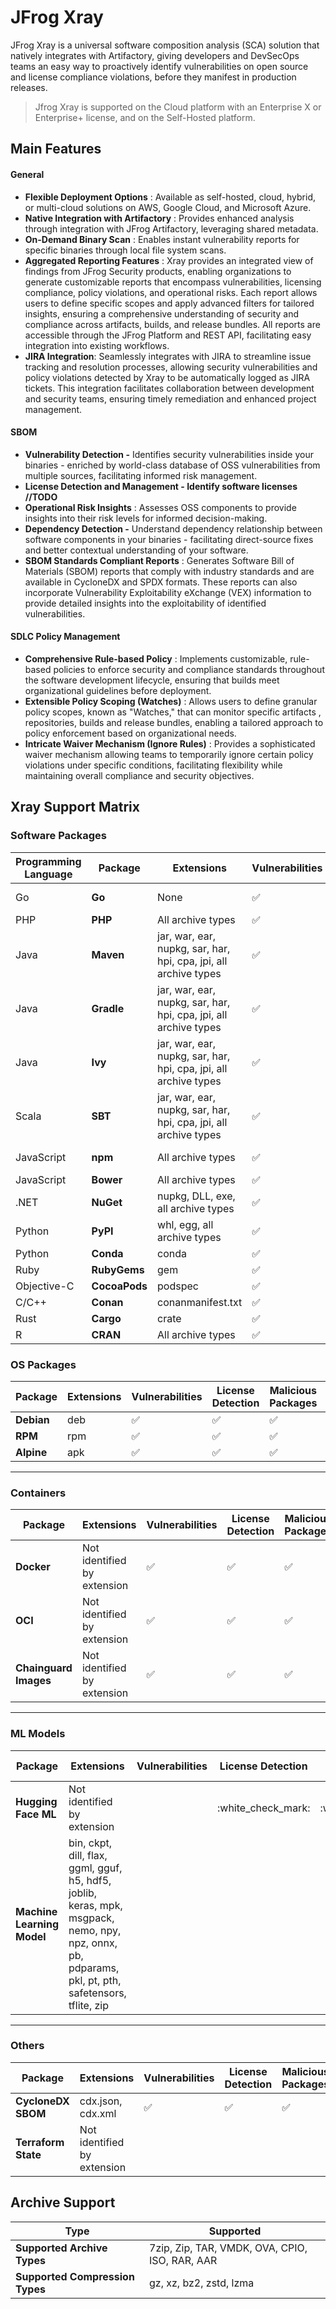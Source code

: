 # JFrog Xray

JFrog Xray is a universal software composition analysis (SCA) solution that natively integrates with Artifactory, giving developers and DevSecOps teams an easy way to proactively identify vulnerabilities on open source and license compliance violations, before they manifest in production releases.

> Jfrog Xray is supported on the Cloud platform with an Enterprise X or Enterprise+ license, and on the Self-Hosted platform.

## Main Features

#### General

* **Flexible Deployment Options** : Available as self-hosted, cloud, hybrid, or multi-cloud solutions on AWS, Google Cloud, and Microsoft Azure.
* **Native Integration with Artifactory** : Provides enhanced analysis through integration with JFrog Artifactory, leveraging shared metadata.
* **On-Demand Binary Scan** : Enables instant vulnerability reports for specific binaries through local file system scans.
* **Aggregated Reporting Features** : Xray provides an integrated view of findings from JFrog Security products, enabling organizations to generate customizable reports that encompass vulnerabilities, licensing compliance, policy violations, and operational risks. Each report allows users to define specific scopes and apply advanced filters for tailored insights, ensuring a comprehensive understanding of security and compliance across artifacts, builds, and release bundles. All reports are accessible through the JFrog Platform and REST API, facilitating easy integration into existing workflows.
* **JIRA Integration**: Seamlessly integrates with JIRA to streamline issue tracking and resolution processes, allowing security vulnerabilities and policy violations detected by Xray to be automatically logged as JIRA tickets. This integration facilitates collaboration between development and security teams, ensuring timely remediation and enhanced project management.

#### SBOM

* **Vulnerability Detection -** Identifies security vulnerabilities inside your binaries - enriched by world-class database of OSS vulnerabilities from multiple sources, facilitating informed risk management.
* **License Detection and Management - Identify software licenses //TODO**
* **Operational Risk Insights** : Assesses OSS components to provide insights into their risk levels for informed decision-making.
* **Dependency Detection -** Understand dependency relationship between software components in your binaries - facilitating direct-source fixes and better contextual understanding of your software.
* **SBOM Standards Compliant Reports** : Generates Software Bill of Materials (SBOM) reports that comply with industry standards and are available in CycloneDX and SPDX formats. These reports can also incorporate Vulnerability Exploitability eXchange (VEX) information to provide detailed insights into the exploitability of identified vulnerabilities.

#### SDLC Policy Management

* **Comprehensive Rule-based Policy** : Implements customizable, rule-based policies to enforce security and compliance standards throughout the software development lifecycle, ensuring that builds meet organizational guidelines before deployment.
* **Extensible Policy Scoping (Watches)** : Allows users to define granular policy scopes, known as "Watches," that can monitor specific artifacts , repositories, builds and release bundles, enabling a tailored approach to policy enforcement based on organizational needs.
* **Intricate Waiver Mechanism (Ignore Rules)** : Provides a sophisticated waiver mechanism allowing teams to temporarily ignore certain policy violations under specific conditions, facilitating flexibility while maintaining overall compliance and security objectives.

## Xray Support Matrix

### Software Packages

<table data-full-width="true"><thead><tr><th>Programming Language</th><th>Package</th><th>Extensions</th><th>Vulnerabilities</th><th>License Detection</th><th>Malicious Packages</th><th>Operational Risk</th><th>Dependencies</th></tr></thead><tbody><tr><td>Go</td><td><strong>Go</strong></td><td>None</td><td><span data-gb-custom-inline data-tag="emoji" data-code="2705">✅</span></td><td><span data-gb-custom-inline data-tag="emoji" data-code="2705">✅</span></td><td><span data-gb-custom-inline data-tag="emoji" data-code="2705">✅</span></td><td></td><td>Docker/OCI Only</td></tr><tr><td>PHP</td><td><strong>PHP</strong></td><td>All archive types</td><td><span data-gb-custom-inline data-tag="emoji" data-code="2705">✅</span></td><td><span data-gb-custom-inline data-tag="emoji" data-code="2705">✅</span></td><td><span data-gb-custom-inline data-tag="emoji" data-code="2705">✅</span></td><td></td><td></td></tr><tr><td>Java</td><td><strong>Maven</strong></td><td>jar, war, ear, nupkg, sar, har, hpi, cpa, jpi, all archive types</td><td><span data-gb-custom-inline data-tag="emoji" data-code="2705">✅</span></td><td><span data-gb-custom-inline data-tag="emoji" data-code="2705">✅</span></td><td><span data-gb-custom-inline data-tag="emoji" data-code="2705">✅</span></td><td><span data-gb-custom-inline data-tag="emoji" data-code="2705">✅</span></td><td>Docker/OCI Only</td></tr><tr><td>Java</td><td><strong>Gradle</strong></td><td>jar, war, ear, nupkg, sar, har, hpi, cpa, jpi, all archive types</td><td><span data-gb-custom-inline data-tag="emoji" data-code="2705">✅</span></td><td><span data-gb-custom-inline data-tag="emoji" data-code="2705">✅</span></td><td><span data-gb-custom-inline data-tag="emoji" data-code="2705">✅</span></td><td></td><td></td></tr><tr><td>Java</td><td><strong>Ivy</strong></td><td>jar, war, ear, nupkg, sar, har, hpi, cpa, jpi, all archive types</td><td><span data-gb-custom-inline data-tag="emoji" data-code="2705">✅</span></td><td><span data-gb-custom-inline data-tag="emoji" data-code="2705">✅</span></td><td><span data-gb-custom-inline data-tag="emoji" data-code="2705">✅</span></td><td></td><td></td></tr><tr><td>Scala</td><td><strong>SBT</strong></td><td>jar, war, ear, nupkg, sar, har, hpi, cpa, jpi, all archive types</td><td><span data-gb-custom-inline data-tag="emoji" data-code="2705">✅</span></td><td><span data-gb-custom-inline data-tag="emoji" data-code="2705">✅</span></td><td><span data-gb-custom-inline data-tag="emoji" data-code="2705">✅</span></td><td></td><td></td></tr><tr><td>JavaScript</td><td><strong>npm</strong></td><td>All archive types</td><td><span data-gb-custom-inline data-tag="emoji" data-code="2705">✅</span></td><td><span data-gb-custom-inline data-tag="emoji" data-code="2705">✅</span></td><td><span data-gb-custom-inline data-tag="emoji" data-code="2705">✅</span></td><td><span data-gb-custom-inline data-tag="emoji" data-code="2705">✅</span></td><td>Docker/OCI Only</td></tr><tr><td>JavaScript</td><td><strong>Bower</strong></td><td>All archive types</td><td><span data-gb-custom-inline data-tag="emoji" data-code="2705">✅</span></td><td><span data-gb-custom-inline data-tag="emoji" data-code="2705">✅</span></td><td><span data-gb-custom-inline data-tag="emoji" data-code="2705">✅</span></td><td></td><td></td></tr><tr><td>.NET</td><td><strong>NuGet</strong></td><td>nupkg, DLL, exe, all archive types</td><td><span data-gb-custom-inline data-tag="emoji" data-code="2705">✅</span></td><td><span data-gb-custom-inline data-tag="emoji" data-code="2705">✅</span></td><td><span data-gb-custom-inline data-tag="emoji" data-code="2705">✅</span></td><td></td><td></td></tr><tr><td>Python</td><td><strong>PyPI</strong></td><td>whl, egg, all archive types</td><td><span data-gb-custom-inline data-tag="emoji" data-code="2705">✅</span></td><td><span data-gb-custom-inline data-tag="emoji" data-code="2705">✅</span></td><td><span data-gb-custom-inline data-tag="emoji" data-code="2705">✅</span></td><td></td><td>Docker/OCI Only</td></tr><tr><td>Python</td><td><strong>Conda</strong></td><td>conda</td><td><span data-gb-custom-inline data-tag="emoji" data-code="2705">✅</span></td><td><span data-gb-custom-inline data-tag="emoji" data-code="2705">✅</span></td><td><span data-gb-custom-inline data-tag="emoji" data-code="2705">✅</span></td><td></td><td></td></tr><tr><td>Ruby</td><td><strong>RubyGems</strong></td><td>gem</td><td><span data-gb-custom-inline data-tag="emoji" data-code="2705">✅</span></td><td><span data-gb-custom-inline data-tag="emoji" data-code="2705">✅</span></td><td><span data-gb-custom-inline data-tag="emoji" data-code="2705">✅</span></td><td></td><td></td></tr><tr><td>Objective-C</td><td><strong>CocoaPods</strong></td><td>podspec</td><td><span data-gb-custom-inline data-tag="emoji" data-code="2705">✅</span></td><td><span data-gb-custom-inline data-tag="emoji" data-code="2705">✅</span></td><td></td><td></td><td></td></tr><tr><td>C/C++</td><td><strong>Conan</strong></td><td>conanmanifest.txt</td><td><span data-gb-custom-inline data-tag="emoji" data-code="2705">✅</span></td><td><span data-gb-custom-inline data-tag="emoji" data-code="2705">✅</span></td><td><span data-gb-custom-inline data-tag="emoji" data-code="2705">✅</span></td><td></td><td></td></tr><tr><td>Rust</td><td><strong>Cargo</strong></td><td>crate</td><td><span data-gb-custom-inline data-tag="emoji" data-code="2705">✅</span></td><td><span data-gb-custom-inline data-tag="emoji" data-code="2705">✅</span></td><td><span data-gb-custom-inline data-tag="emoji" data-code="2705">✅</span></td><td></td><td></td></tr><tr><td>R</td><td><strong>CRAN</strong></td><td>All archive types</td><td><span data-gb-custom-inline data-tag="emoji" data-code="2705">✅</span></td><td><span data-gb-custom-inline data-tag="emoji" data-code="2705">✅</span></td><td><span data-gb-custom-inline data-tag="emoji" data-code="2705">✅</span></td><td></td><td></td></tr></tbody></table>

### OS Packages

<table data-full-width="true"><thead><tr><th>Package</th><th>Extensions</th><th>Vulnerabilities</th><th>License Detection</th><th>Malicious Packages</th><th>Operational Risk</th></tr></thead><tbody><tr><td><strong>Debian</strong></td><td>deb</td><td><span data-gb-custom-inline data-tag="emoji" data-code="2705">✅</span></td><td><span data-gb-custom-inline data-tag="emoji" data-code="2705">✅</span></td><td><span data-gb-custom-inline data-tag="emoji" data-code="2705">✅</span></td><td></td></tr><tr><td><strong>RPM</strong></td><td>rpm</td><td><span data-gb-custom-inline data-tag="emoji" data-code="2705">✅</span></td><td><span data-gb-custom-inline data-tag="emoji" data-code="2705">✅</span></td><td><span data-gb-custom-inline data-tag="emoji" data-code="2705">✅</span></td><td></td></tr><tr><td><strong>Alpine</strong></td><td>apk</td><td><span data-gb-custom-inline data-tag="emoji" data-code="2705">✅</span></td><td><span data-gb-custom-inline data-tag="emoji" data-code="2705">✅</span></td><td><span data-gb-custom-inline data-tag="emoji" data-code="2705">✅</span></td><td></td></tr></tbody></table>

***

### Containers

<table data-full-width="true"><thead><tr><th>Package</th><th>Extensions</th><th>Vulnerabilities</th><th>License Detection</th><th>Malicious Packages</th><th>Operational Risk</th></tr></thead><tbody><tr><td><strong>Docker</strong></td><td>Not identified by extension</td><td><span data-gb-custom-inline data-tag="emoji" data-code="2705">✅</span></td><td><span data-gb-custom-inline data-tag="emoji" data-code="2705">✅</span></td><td><span data-gb-custom-inline data-tag="emoji" data-code="2705">✅</span></td><td></td></tr><tr><td><strong>OCI</strong></td><td>Not identified by extension</td><td><span data-gb-custom-inline data-tag="emoji" data-code="2705">✅</span></td><td><span data-gb-custom-inline data-tag="emoji" data-code="2705">✅</span></td><td><span data-gb-custom-inline data-tag="emoji" data-code="2705">✅</span></td><td></td></tr><tr><td><strong>Chainguard Images</strong></td><td>Not identified by extension</td><td><span data-gb-custom-inline data-tag="emoji" data-code="2705">✅</span></td><td><span data-gb-custom-inline data-tag="emoji" data-code="2705">✅</span></td><td><span data-gb-custom-inline data-tag="emoji" data-code="2705">✅</span></td><td></td></tr></tbody></table>

***

### ML Models

| Package                    | Extensions                                                                                                                                           | Vulnerabilities | License Detection    | Malicious Packages   | Operational Risk     |
| -------------------------- | ---------------------------------------------------------------------------------------------------------------------------------------------------- | --------------- | -------------------- | -------------------- | -------------------- |
| **Hugging Face ML**        | Not identified by extension                                                                                                                          |                 | :white\_check\_mark: | :white\_check\_mark: |                      |
| **Machine Learning Model** | bin, ckpt, dill, flax, ggml, gguf, h5, hdf5, joblib, keras, mpk, msgpack, nemo, npy, npz, onnx, pb, pdparams, pkl, pt, pth, safetensors, tflite, zip |                 |                      |                      | :white\_check\_mark: |

***

### Others

<table data-full-width="true"><thead><tr><th>Package</th><th>Extensions</th><th>Vulnerabilities</th><th>License Detection</th><th>Malicious Packages</th><th>Operational Risk</th><th>Dependencies</th></tr></thead><tbody><tr><td><strong>CycloneDX SBOM</strong></td><td>cdx.json, cdx.xml</td><td><span data-gb-custom-inline data-tag="emoji" data-code="2705">✅</span></td><td><span data-gb-custom-inline data-tag="emoji" data-code="2705">✅</span></td><td><span data-gb-custom-inline data-tag="emoji" data-code="2705">✅</span></td><td></td><td><span data-gb-custom-inline data-tag="emoji" data-code="2705">✅</span></td></tr><tr><td><strong>Terraform State</strong></td><td>Not identified by extension</td><td></td><td></td><td></td><td></td><td></td></tr></tbody></table>

## Archive Support

| Type                            | Supported                                      |
| ------------------------------- | ---------------------------------------------- |
| **Supported Archive Types**     | 7zip, Zip, TAR, VMDK, OVA, CPIO, ISO, RAR, AAR |
| **Supported Compression Types** | gz, xz, bz2, zstd, lzma                        |
